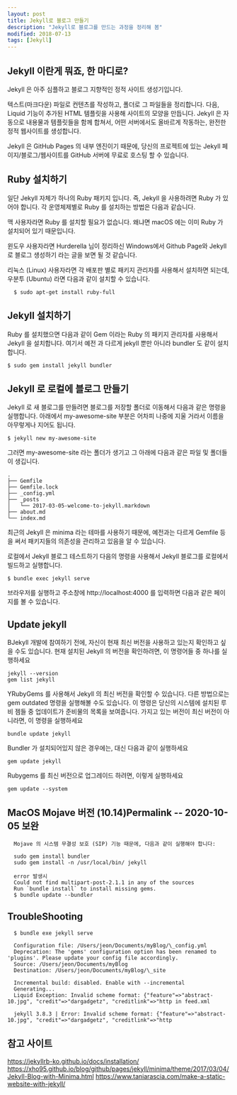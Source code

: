 ```yaml
---
layout: post
title: Jekyll로 블로그 만들기
description: "Jekyll로 블로그를 만드는 과정을 정리해 봄"
modified: 2018-07-13
tags: [Jekyll]
---
```


## Jekyll 이란게 뭐죠, 한 마디로?

Jekyll 은 아주 심플하고 블로그 지향적인 정적 사이트 생성기입니다.

텍스트(마크다운) 파일로 컨텐츠를 작성하고, 폴더로 그 파일들을 정리합니다. 다음, Liquid 기능이 추가된 HTML 템플릿을 사용해 사이트의 모양을 만듭니다. Jekyll 은 자동으로 내용물과 템플릿들을 함께 합쳐서, 어떤 서버에서도 올바르게 작동하는, 완전한 정적 웹사이트를 생성합니다.

Jekyll 은 GitHub Pages 의 내부 엔진이기 때문에, 당신의 프로젝트에 있는 Jekyll 페이지/블로그/웹사이트를 GitHub 서버에 무료로 호스팅 할 수 있습니다.

## Ruby 설치하기

일단 Jekyll 자체가 하나의 Ruby 패키지 입니다. 즉, Jekyll 을 사용하려면 Ruby 가 있어야 합니다. 각 운영체제별로 Ruby 를 설치하는 방법은 다음과 같습니다.

맥 사용자라면 Ruby 를 설치할 필요가 없습니다. 왜냐면 macOS 에는 이미 Ruby 가 설치되어 있기 때문입니다.

윈도우 사용자라면 Hurderella 님이 정리하신 Windows에서 Github Page와 Jekyll로 블로그 생성하기 라는 글을 보면 될 것 같습니다.

리눅스 (Linux) 사용자라면 각 배포판 별로 패키지 관리자를 사용해서 설치하면 되는데, 우분투 (Ubuntu) 라면 다음과 같이 설치할 수 있습니다.

```
  $ sudo apt-get install ruby-full
```

## Jekyll 설치하기

Ruby 를 설치했으면 다음과 같이 Gem 이라는 Ruby 의 패키지 관리자를 사용해서 Jekyll 을 설치합니다. 여기서 예전 과 다르게 jekyll 뿐만 아니라 bundler 도 같이 설치합니다.

```
$ sudo gem install jekyll bundler
```

## Jekyll 로 로컬에 블로그 만들기

Jekyll 로 새 블로그를 만들려면 블로그를 저장할 폴더로 이동해서 다음과 같은 명령을 실행합니다. 아래에서 my-awesome-site 부분은 어차피 나중에 지울 거라서 이름을 아무렇게나 지어도 됩니다.

```
$ jekyll new my-awesome-site
```

그러면 my-awesome-site 라는 폴더가 생기고 그 아래에 다음과 같은 파일 및 폴더들이 생깁니다.

```
.
├── Gemfile
├── Gemfile.lock
├── _config.yml
├── _posts
│   └── 2017-03-05-welcome-to-jekyll.markdown
├── about.md
└── index.md
```

최근의 Jekyll 은 minima 라는 테마를 사용하기 때문에, 예전과는 다르게 Gemfile 등을 써서 패키지들의 의존성을 관리하고 있음을 알 수 있습니다.

로컬에서 Jekyll 블로그 테스트하기
다음의 명령을 사용해서 Jekyll 블로그를 로컬에서 빌드하고 실행합니다.

```
$ bundle exec jekyll serve
```

브라우저를 실행하고 주소창에 http://localhost:4000 를 입력하면 다음과 같은 페이지를 볼 수 있습니다.

## Update jekyll

BJekyll 개발에 참여하기 전에, 자신이 현재 최신 버전을 사용하고 있는지 확인하고 싶을 수도 있습니다. 현재 설치된 Jekyll 의 버전을 확인하려면, 이 명령어들 중 하나를 실행하세요

```
jekyll --version
gem list jekyll
```

YRubyGems 를 사용해서 Jekyll 의 최신 버전을 확인할 수 있습니다. 다른 방법으로는 gem outdated 명령을 실행해볼 수도 있습니다. 이 명령은 당신의 시스템에 설치된 루비 젬들 중 업데이트가 준비물의 목록을 보여줍니다. 가지고 있는 버전이 최신 버전이 아니라면, 이 명령을 실행하세요

```
bundle update jekyll
```

Bundler 가 설치되어있지 않은 경우에는, 대신 다음과 같이 실행하세요

```
gem update jekyll
```

Rubygems 를 최신 버전으로 업그레이드 하려면, 이렇게 실행하세요

```
gem update --system
```

## MacOS Mojave 버전 (10.14)Permalink -- 2020-10-05 보완

```
  Mojave 의 시스템 무결성 보호 (SIP) 기능 때문에, 다음과 같이 실행해야 합니다:

  sudo gem install bundler
  sudo gem install -n /usr/local/bin/ jekyll

  error 발생시
  Could not find multipart-post-2.1.1 in any of the sources
  Run `bundle install` to install missing gems.
  $ bundle update --bundler
```

## TroubleShooting

```
  $ bundle exe jekyll serve

  Configuration file: /Users/jeon/Documents/myBlog/\_config.yml
  Deprecation: The 'gems' configuration option has been renamed to 'plugins'. Please update your config file accordingly.
  Source: /Users/jeon/Documents/myBlog
  Destination: /Users/jeon/Documents/myBlog/\_site

  Incremental build: disabled. Enable with --incremental
  Generating...
  Liquid Exception: Invalid scheme format: {"feature"=>"abstract-10.jpg", "credit"=>"dargadgetz", "creditlink"=>"http in feed.xml

  jekyll 3.8.3 | Error: Invalid scheme format: {"feature"=>"abstract-10.jpg", "credit"=>"dargadgetz", "creditlink"=>"http
```

## 참고 사이트

https://jekyllrb-ko.github.io/docs/installation/
https://xho95.github.io/blog/github/pages/jekyll/minima/theme/2017/03/04/Jekyll-Blog-with-Minima.html
https://www.taniarascia.com/make-a-static-website-with-jekyll/
